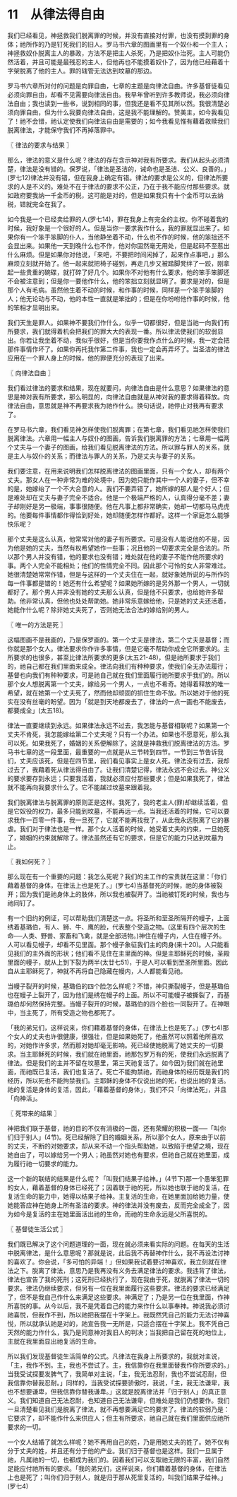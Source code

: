 # 11　从律法得自由


我们已经看见，神拯救我们脱离罪的时候，并没有直接对付罪，也没有摸到罪的身体；祂所作的乃是钉死我们的旧人。罗马书六章的图画里有一个奴仆和一个主人；神拯救奴仆脱离主人的暴政，方法不是把主人杀死，乃是把奴仆治死。主人可能仍然活着，并且可能是最残忍的主人，但他再也不能摸着奴仆了，因为他已经藉着十字架脱离了他的主人。罪的辖管无法达到坟墓的那边。

罗马书六章所对付的问题是向罪自由，七章的主题是向律法自由。许多基督徒看见必须向罪自由，却看不见需要向律法自由。我早年曾听到许多教师说，我必须向律法自由；我也读到一些书，说到相同的事，但我还是看不见其所以然。我很清楚必须向罪自由，但为什么我要向律法自由，这是我不能理解的。赞美主，如今我看见了！祂不会错，祂认定使我们向律法自由是需要的；如今我看见惟有藉着救赎我们脱离律法，才能保守我们不再掉落罪中。



〖 律法的要求与结果 〗

那么，律法的意义是什么呢？律法的存在含示神对我有所要求。我们从起头必须清楚，律法是没有错的。保罗说，「律法是圣洁的，诫命也是圣洁、公义、良善的。」(罗七12)律法并没有错，但在我身上确定有错。律法的要求是公义的，但律法所要求的人是不义的。难处不在于律法的要求不公正，乃在于我不能应付那些要求。就如政府要我纳一千金币的税，这可能是对的，但是如果我只有十个金币可以去纳税，错就完全在我了。

如今我是一个已经卖给罪的人(罗七14)，罪在我身上有完全的主权。你不碰着我的时候，我好象是一个很好的人。但是当你一要求我作什么，我的罪就显出来了。如果你有一个笨手笨脚的仆人，当他静坐着不动，什么也不作的时候，他的笨拙还不会显出来。如果他一天到晚什么也不作，他对你固然毫无用处，但是起码不至惹出什么麻烦。但是如果你对他说，「来吧，不要把时间闲掉了，起来作点事吧，」那么麻烦立刻就开始了。他一起来就把椅子碰到，再走几步又被踏脚凳绊了一跤，刚拿起一些贵重的碗碟，就打碎了好几个。如果你不对他有什么要求，他的笨手笨脚还不会被注意到；但是你一要他作什么，他的笨拙立刻就显明了。要求是对的，但是那个人有毛病。虽然他生着不动的时候，和作事的时候，同样是一个笨手笨脚的人；他无论动与不动，他的本性一直就是笨拙的；但是在你吩咐他作事的时候，他的笨相才显明出来。

我们天生是罪人。如果神不要我们作什么，似乎一切都很好，但是当祂一向我们有所要求，我们就得着机会把我们的罪大大的表现一番。所以律法使我们的软弱显出。你若让我坐着不动，我似乎很好，但是当你要我作点什么的时候，我一定会把那件事情作坏了。如果你再托我作第二件事，我也一定会再弄坏了。当圣洁的律法应用在一个罪人身上的时候，他的罪便充分的表现了出来。



〖 向律法自由 〗

我们看过律法的要求和结果，现在就要问，向律法自由是什么意思？如果律法的意思是神对我有所要求，那么明显的，向律法自由就是从神对我的要求得着释放。向律法自由，意思就是神不再要求我为祂作什么。换句话说，祂停止对我再有要求了。

在罗马书六章，我们看见神怎样使我们脱离罪；在第七章，我们看见祂怎样使我们脱离律法。六章用一幅主人与奴仆的图画，告诉我们脱离罪的方法；七章用一幅两个丈夫与一个妻子的图画，给我们看见脱离律法的方法。所以罪与罪人的关系，就是主人与奴仆的关系；而律法与罪人的关系，乃是丈夫与妻子的关系。

我们要注意，在用来说明我们怎样脱离律法的图画里面，只有一个女人，却有两个丈夫。那女人在一种非常为难的处境中，因为她只能作其中一个人的妻子，但不幸的是，她嫁绐了一个不大合意的人。我们不要弄错了，她所嫁的那人是个好人；但是难处却在丈夫与妻子完全不适合。他是一个极端严格的人，认真得分毫不差；妻子却刚好是另一极端，事事很随便。他在凡事上都非常确实，她却一切都马马虎虎的。他要每件事情都作得恰到好处，她却随便怎样作都好。这样一个家庭怎么能够快乐呢？

那个丈夫是这么认真，他常常对他的妻子有所要求。可是没有人能说他的不是，因为他是她的丈夫，当然有权希望她作一些事；况且他的一切要求完全是合法的。所以那个男人并没有错，他的要求也没有错；难处就在他的妻子不能作他所要求的事。两个人完全不能相处；他们的性情完全不同。因此那个可怜的女人非常难过。她很清楚她常常作错，但是与这样的一个丈夫住在一起，就好象她所说的与所作的每一件事都是错的！她还有什么希望呢？如果她所嫁的是另外那一个男人，一切就都好了。那个男人并非没有她的丈夫那么认真，但是他不只要求，也给她许多帮助。他非常认真，但他也处处帮助她。她非常乐意嫁给他，只是她的丈夫还活着，她能作什么呢？除非她丈夫死了，否则她无法合法的嫁给别的男人。



〖 唯一的方法是死 〗

这幅图画不是我画的，乃是保罗画的。第一个丈夫是律法，第二个丈夫是基督；而你就是那个女人。律法要求你作许多事情，但是它毫不帮助你成全它所要求的。主所要求的也很多，甚至比律法所要求的更多(太五21-48)，但是祂所要求于我们的，祂自己都在我们里面来成全。律法向我们有种种要求，使我们全无办法履行；基督也向我们有种种要求，可是祂自己就在我们里面履行祂所要求于我们的。所以那个女人想脱离第一个丈夫，嫁给另一个男人，一点也不希奇。她得着释放的唯一希望，就在她第一个丈夫死了，然而他却顽固的抓住生命不放。所以她对于他的死实在没有丝毫的盼望。因为「就是到天地都废去了，律法的一点一画也不能废去，都要成全」(太五18)。

律法一直要继续到永远。如果律法永远不过去，我怎能与基督相联呢？如果第一个丈夫不肯死，我怎能嫁给第二个丈夫呢？只有一个办法。如果也不愿意死，那么我可以死。如果我死了，婚姻的关系便解除了。这就是神救我们脱离律法的方法。罗马书七章的这一段里面，最重要的一点就是从三节转到四节。一节到三节告诉我们，丈夫应该死，但是在四节里，我们看见事实上是女人死。律法没有过去，我却过去了，我藉着死从律法得自由了。让我们清楚记得，律法永远不会过去。神公义的要求要存到永远；只要我活着，我就必须应付那些要求；但是如果我死了，律法就不能再向我要求什么了。它不能越过坟墓来跟着我。

我们脱离律法与脱离罪的原则正是这样。我死了，我的老主人(罪)却继续活着，但是它奴役的权力，最多只能到坟墓，不能再远一点。当我还活着的时候，它可以要求我作一百零一件事，我一旦死了，它就不能再找我了，从此我永远脱离了它的暴虐。我们对于律法也是一样。那个女人活着的时候，她受着丈夫的约束，一旦她死了，婚姻的约束就解除了。律法虽然还有它的要求，但是它的能力只达到坟墓为止。



〖 我如何死？ 〗

那么现在有一个重要的问题：我怎么死呢？我们的主工作的宝贵就在这里：「你们藉着基督的身体，在律法上也是死了。」(罗七4)当基督死的时候，祂的身体被裂开；因为我们是祂身体上的肢体，所以我也被裂开了。当祂被钉死的时候，我也与祂同钉了。

有一个旧约的例证，可以帮助我们清楚这一点。将圣所和至圣所隔开的幔子，上面绣着基璐伯，有人、狮、牛、鹰的脸，代表整个受造之物。(这里有四个层次的生命──人类、野兽、家畜和飞禽，就是全部活物。)神住在幔子内，人住在幔子外。人可以看见幔子，却看不见里面。那个幔子象征我们主的肉身(来十20)。人只能看见我们的主外面的形状；他们看不见住在主里面的神。但是主耶稣死的时候，圣殿里面的幔子，就从上到下裂为两半(太廿七51)，于是人可以看到至圣所里面。因此自从主耶稣死了，神就不再将自己隐藏在幔内，人人都能看见祂。

当幔子裂开的时候，基璐伯的四个脸怎么样呢？不错，神只撕裂幔子，但是基璐伯也在幔子上裂开了，因为他们是绣在幔子的上面。所以不可能幔子被撕裂了，而基璐伯却何然保持完整。当幔子裂开的时候，基璐伯的四个脸也一同裂开了。在神眼中，当主死了，所有受造之物也都死了。

「我的弟兄们，这样说来，你们藉着基督的身体，在律法上也是死了。」(罗七4)那个女人的丈夫也许很健康，很强壮，但是如果她死了，他虽然可以照着他所喜欢的，对她作许多求，然而那对她却毫无影响。死已经使她脱离了她丈夫的一切要求。当主耶稣死的时候，我们就在祂里面，祂那包罗万有的死，使我们永远脱离了律法。但是我们的主并不留在坟墓里，第三天祂复活了。如今因为我们就在祂里面，而祂既已复活，我们也复活了。死亡不能拘禁祂，而祂身体的经历既是我们的经历，所以死也不能拘禁我们。主耶稣的身体不仅说出祂的死，也说出祂的复活。祂的复活是身体的复活，因此，「藉着基督的身体」，我们不只「向律法死」，并且「向神活」。



〖 死带来的结果 〗

神把我们联于基督，祂的目的不仅有消极的一面，还有荣耀的积极一面──「叫你们归于别人」(4节)。死已经解除了旧的婚姻关系，所以那个女人，原来由于以前的丈夫，不断的对她要求，却从来不动一个指头帮助她，以致陷于绝望之境，现在她自由了，可以嫁给另一个男人；祂虽然对她也有要求，但祂自己就在她里面，成为履行祂一切要求的能力。

这一个新的联结的结果是什么呢？「叫我们结果子给神。」(4节下)那一个愚笨犯罪的女人，藉着基督的身体已经死了；因着联于祂的死，所以她也联于祂的复活，在复活生命的能力中，她得以结果子给神。主复活的生命，在她里面加给她力量，使她能答应神在她身上所有圣洁的要求。神的律法并没有废去，反而完全成全了，因为如今是复活的主在她里面活出祂的生命，而祂的生命永远是父所喜悦的。



〖 基督徒生活公式 〗

我们既已解决了这个问题道理的一面，现在就必须来看实际的问题。在每天的生活中脱离律法，是什么意思呢？那就是说，此后我不再替神作什么，我不再设法讨神的喜欢了。你会说，「多可怕的异端！」但如果我试着要讨神喜欢，我立刻就在律法之下。脱离了律法，意思乃是我再没有义务去满足律法的要求。我违背了律法，律法也宣告了我的死刑；这死刑已经执行了，现在我由于死，就脱离了律法一切的要求。律法仍继续要求，但另有一位在我里面履行这些要求。律法的要求已经满足了，但不是我自己作什么来满足这些要求。神满足了；乃是另一位在我里面，作神所喜悦的事。从今以后，我不是凭着自己的能力来作什么以事奉神。神说我必须讨祂喜悦，但我作不到，所以祂把我摆在十字架上。我既然凭自己的能力无法讨神喜悦，所以就承认祂是对的，祂宣告我一无所是，只适合摆在十字架上。我不凭自己天然的能力作什么，我乃是同意神对我旧人的判决；当我把自己留在死的地位上，主就在我里面显出祂复活的生命。

所以我们发现基督徒生活简单的公式。凡律法在我身上所要求的，我就对主说，「主，我作不到。主，我也不尝试了。主，我信靠你在我里面替我作你所要求的。」当我受试探要发脾气了，我简单对主说，「主，我无法忍耐，我也不尝试忍耐，但我信靠你替我忍耐。」同样的，当我受试探要骄傲时，我说，「主，我无法谦卑，我也不想要谦卑，但我信靠你替我谦卑。」这就是脱离律法并「归于别人」的真正意义。我们知道自己无法忍耐，也知道自己无法谦卑，但难处是我们仍想要作。我们一旦清楚看见我们是脱离了律法，就不再想要满足它的要求了。律法的软弱乃是：它要求了，却不能作什么来供应人；但主有所要求，祂自己就在我们里面供应祂所要求的一切。

一个女人结婚了就怎么样呢？她不再用自己的姓，乃是用她丈夫的姓了。她不仅有分于丈夫的姓，并且还有分于他的产业。我们归于基督也是这样。我们一旦属于祂，凡属祂的一切，也都成为我们的。因着我们可以支取祂无限的丰富，我们自然足能应付祂所有的要求。「我的弟兄们，这样说来，你们藉着基督的身体，在律法上也是死了；叫你们归于别人，就是归于那从死里复活的，叫我们结果子给神。」(罗七4)

